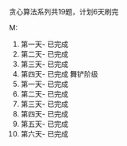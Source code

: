 贪心算法系列共19题，计划6天刷完

M:
1. 第一天- 已完成
2. 第二天- 已完成
3. 第三天- 已完成
4. 第四天- 已完成
舞铲阶级
1. 第一天- 已完成
2. 第二天- 已完成
3. 第三天- 已完成
4. 第四天- 已完成
5. 第五天- 已完成
6. 第六天- 已完成
